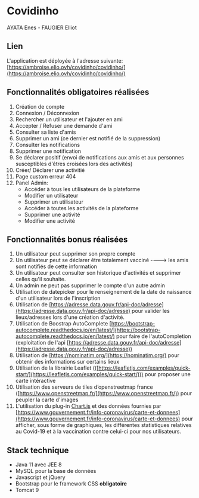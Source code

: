 # Covidinho
AYATA Enes - FAUGIER Elliot

## Lien
L'application est déployée à l'adresse suivante: [https://ambroise.elio.ovh/covidinho/covidinho/](https://ambroise.elio.ovh/covidinho/covidinho/)

## Fonctionnalités obligatoires réalisées
  1. Création de compte
  2. Connexion / Déconnexion
  3. Rechercher un utilisateur et l'ajouter en ami
  4. Accepter / Refuser une demande d'ami
  4. Consulter sa liste d'amis
  5. Supprimer un ami (ce dernier est notifié de la suppression)
  5. Consulter les notifications
  6. Supprimer une notification
  7. Se déclarer positif (envoi de notifications aux amis et aux personnes susceptibles d'êtres croisées lors des activités)
  8. Créer/ Déclarer une activitié
  9. Page custom erreur 404
  10. Panel Admin:
      * Accéder à tous les utilisateurs de la plateforme
      * Modifier un utilisateur
      * Supprimer un utilisateur
      * Accéder à toutes les activités de la plateforme
      * Supprimer une activité
      * Modifier une activité 

## Fonctionnalités bonus réalisées
  1. Un utilisateur peut supprimer son propre compte
  2. Un utilisateur peut se déclarer être totalement vacciné ----> les amis sont notifiés de cette information
  3. Un utilisateur peut consulter son historique d'activités et supprimer celles qu'il souhaite.
  4. Un admin ne peut pas supprimer le compte d'un autre admin
  5. Utilisation de datepicker pour le renseignement de la date de naissance d'un utilisateur lors de l'inscription
  6. Utilisation de [https://adresse.data.gouv.fr/api-doc/adresse](https://adresse.data.gouv.fr/api-doc/adresse) pour valider les lieux/adresses lors d'une
  création d'activité.
  7. Utilisation de Boostrap AutoComplete [https://bootstrap-autocomplete.readthedocs.io/en/latest/](https://bootstrap-autocomplete.readthedocs.io/en/latest/) pour faire de l'autoCompletion (exploitation de l'api [https://adresse.data.gouv.fr/api-doc/adresse](https://adresse.data.gouv.fr/api-doc/adresse))
  8. Utilisation de [https://nominatim.org/](https://nominatim.org/) pour obtenir des informations sur certains lieux
  9. Utilisation de la librairie Leaflet (([https://leafletjs.com/examples/quick-start/](https://leafletjs.com/examples/quick-start/))) pour proposer une carte intéractive
  10. Utilisation des serveurs de tiles d’openstreetmap france ([https://www.openstreetmap.fr/](https://www.openstreetmap.fr/)) pour peupler la carte d'images
  11. L'utilisation du plug-in [Chart.js](https://www.chartjs.org/) et des données fournies par [https://www.gouvernement.fr/info-coronavirus/carte-et-donnees](https://www.gouvernement.fr/info-coronavirus/carte-et-donnees)
  pour afficher, sous forme de graphiques, les différentes statistiques relatives au Covid-19 et à la vaccination contre celui-ci pour nos utilisateurs.

## Stack technique
  * Java 11 avec JEE 8
  * MySQL pour la base de données
  * Javascript et jQuery
  * Bootstrap pour le framework CSS **obligatoire**
  * Tomcat 9
  
  
